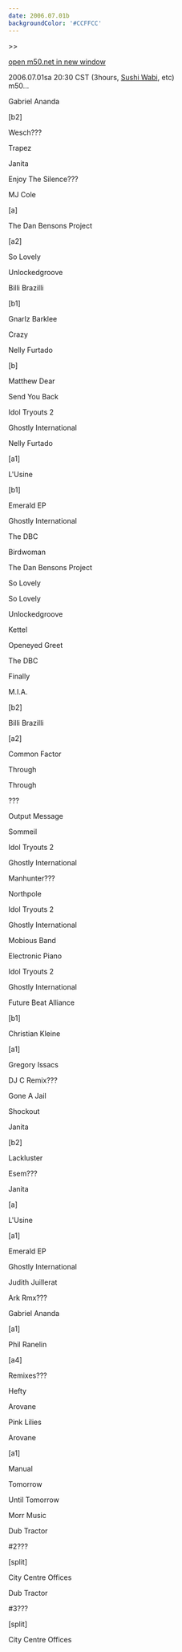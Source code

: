 ```yaml
---
date: 2006.07.01b
backgroundColor: '#CCFFCC'
---
```


\>>

[open m50.net in new window](http://m50.net/)

2006.07.01sa 20:30 CST (3hours, [Sushi Wabi](http://www.sushiwabi.com/), etc)  
m50...  

Gabriel Ananda

\[b2\]

Wesch???

Trapez

Janita

Enjoy The Silence???

MJ Cole

\[a\]

The Dan Bensons Project

\[a2\]

So Lovely

Unlockedgroove

Billi Brazilli

\[b1\]

Gnarlz Barklee

Crazy

Nelly Furtado

\[b\]

Matthew Dear

Send You Back

Idol Tryouts 2

Ghostly International

Nelly Furtado

\[a1\]

L'Usine

\[b1\]

Emerald EP

Ghostly International

The DBC

Birdwoman

The Dan Bensons Project

So Lovely

So Lovely

Unlockedgroove

Kettel

Openeyed Greet

The DBC

Finally

M.I.A.

\[b2\]

Billi Brazilli

\[a2\]

Common Factor

Through

Through

???

Output Message

Sommeil

Idol Tryouts 2

Ghostly International

Manhunter???

Northpole

Idol Tryouts 2

Ghostly International

Mobious Band

Electronic Piano

Idol Tryouts 2

Ghostly International

Future Beat Alliance

\[b1\]

Christian Kleine

\[a1\]

Gregory Issacs

DJ C Remix???

Gone A Jail

Shockout

Janita

\[b2\]

Lackluster

Esem???

Janita

\[a\]

L'Usine

\[a1\]

Emerald EP

Ghostly International

Judith Juillerat

Ark Rmx???

Gabriel Ananda

\[a1\]

Phil Ranelin

\[a4\]

Remixes???

Hefty

Arovane

Pink Lilies

Arovane

\[a1\]

Manual

Tomorrow

Until Tomorrow

Morr Music

Dub Tractor

#2???

\[split\]

City Centre Offices

Dub Tractor

#3???

\[split\]

City Centre Offices